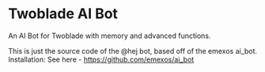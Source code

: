 # Twoblade AI Bot
An AI Bot for Twoblade with memory and advanced functions.

This is just the source code of the @hej bot, based off of the emexos ai_bot.
Installation: See here - https://github.com/emexos/ai_bot
